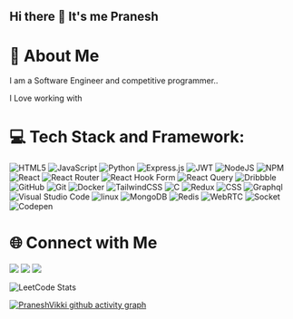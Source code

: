 ## Hi there 👋 It's me Pranesh

# 🚀 About Me
 I am a Software Engineer and competitive programmer..

I Love working with 

# 💻 Tech Stack and Framework:

![HTML5](https://img.shields.io/badge/html5-%23E34F26.svg?style=flat&logo=html5&logoColor=white) ![JavaScript](https://img.shields.io/badge/javascript-%23323330.svg?style=flat&logo=javascript&logoColor=%23F7DF1E) ![Python](https://img.shields.io/badge/python-3670A0?style=flat&logo=python&logoColor=ffdd54) ![Express.js](https://img.shields.io/badge/express.js-%23404d59.svg?style=flat&logo=express&logoColor=%2361DAFB) ![JWT](https://img.shields.io/badge/JWT-black?style=flat&logo=JSON%20web%20tokens) ![NodeJS](https://img.shields.io/badge/node.js-6DA55F?style=flat&logo=node.js&logoColor=white) ![NPM](https://img.shields.io/badge/NPM-%23CB3837.svg?style=flat&logo=npm&logoColor=white) ![React](https://img.shields.io/badge/react-%2320232a.svg?style=flat&logo=react&logoColor=%2361DAFB) ![React Router](https://img.shields.io/badge/React_Router-CA4245?style=flat&logo=react-router&logoColor=white) ![React Hook Form](https://img.shields.io/badge/React%20Hook%20Form-%23EC5990.svg?style=flat&logo=reacthookform&logoColor=white) ![React Query](https://img.shields.io/badge/-React%20Query-FF4154?style=flat&logo=react%20query&logoColor=white) ![Dribbble](https://img.shields.io/badge/Dribbble-EA4C89?style=flat&logo=dribbble&logoColor=white) ![GitHub](https://img.shields.io/badge/github-%23121011.svg?style=flat&logo=github&logoColor=white) ![Git](https://img.shields.io/badge/git-%23F05033.svg?style=flat&logo=git&logoColor=white) ![Docker](https://img.shields.io/badge/docker-%230db7ed.svg?style=flat&logo=docker&logoColor=white) ![TailwindCSS](https://img.shields.io/badge/tailwindcss-%2338B2AC.svg?style=flat&logo=tailwind-css&logoColor=white) ![C](https://img.shields.io/badge/c-%2300599C.svg?style=flat&logo=c&logoColor=white) ![Redux](https://img.shields.io/badge/Redux-7F00FF?style=flat&logo=redux) ![CSS](https://img.shields.io/badge/CSS-blue?style=flat&logo=css) ![Graphql](https://img.shields.io/badge/Graphql-E75480?style=flat&logo=Graphql) ![Visual Studio Code](https://img.shields.io/badge/Visual%20Studio%20Code-blue?style=flat&logo=Visual%20studio%20code) ![linux](https://img.shields.io/badge/Linux-black?style=flat&logo=linux) ![MongoDB](https://img.shields.io/badge/MongoDB-green?style=flat&logo=mongodb) ![Redis](https://img.shields.io/badge/redis-red?style=flat&logo=redis) ![WebRTC](https://img.shields.io/badge/WebRTC-00008B?style=flat&logo=webrtc) ![Socket](https://img.shields.io/badge/Socket-black?style=flat&logo=socket.io) ![Codepen](https://img.shields.io/badge/Codepen-grey?style=flat&logo=Codepen) 

# 🌐 Connect with Me

[<img src="https://img.shields.io/badge/LinkedIn-0077B5?style=for-the-badge&logo=linkedin&logoColor=white" />](https://www.linkedin.com/in/pranesh-siva-a79926277/)  [<img src="https://aleen42.github.io/badges/src/reddit.svg" />](https://www.reddit.com/user/PraneshSiva6375/)  [<img src="https://img.shields.io/badge/-LeetCode-FFA116?style=for-the-badge&logo=LeetCode&logoColor=black" />](https://leetcode.com/u/S-Pranesh/)








![LeetCode Stats](https://leetcard.jacoblin.cool/S-Pranesh?theme=dark&font=Merriweather%20Sans&ext=heatmap)

[![PraneshVikki github activity graph](https://github-readme-activity-graph.vercel.app/graph?username=PraneshVikki&bg_color=050505&color=fdf7fd&line=4c9e5a&point=d4d4d4&area=true&hide_border=true)](https://github.com/ashutosh00710/github-readme-activity-graph)


